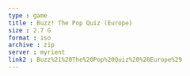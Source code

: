 ```yaml
---
type : game
title : Buzz! The Pop Quiz (Europe)
size : 2.7 G
format : iso
archive : zip
server : myrient
link2 : Buzz%21%20The%20Pop%20Quiz%20%28Europe%29
---
```

